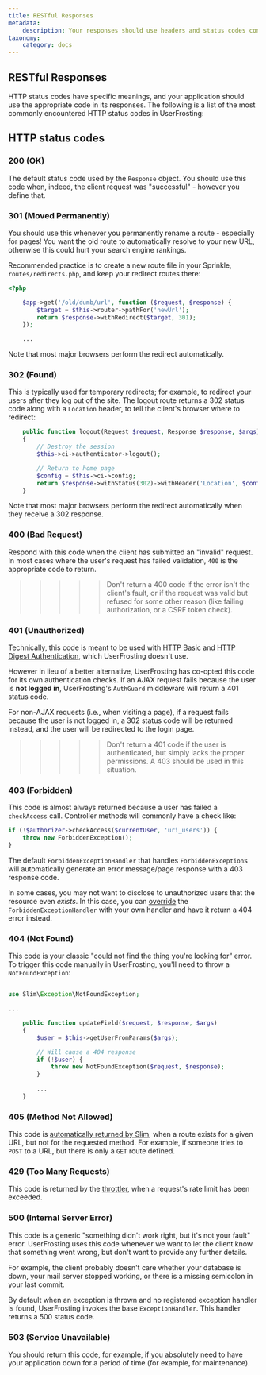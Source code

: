 ```yaml
---
title: RESTful Responses
metadata:
    description: Your responses should use headers and status codes consistent with the HTTP specifications.  This section lists the HTTP codes commonly used by UserFrosting.
taxonomy:
    category: docs
---
```


## RESTful Responses

HTTP status codes have specific meanings, and your application should use the appropriate code in its responses.  The following is a list of the most commonly encountered HTTP status codes in UserFrosting:

## HTTP status codes

### 200 (OK)

The default status code used by the `Response` object.  You should use this code when, indeed, the client request was "successful" - however you define that.

### 301 (Moved Permanently)

You should use this whenever you permanently rename a route - especially for pages!  You want the old route to automatically resolve to your new URL, otherwise this could hurt your search engine rankings.

Recommended practice is to create a new route file in your Sprinkle, `routes/redirects.php`, and keep your redirect routes there:

```php
<?php

    $app->get('/old/dumb/url', function ($request, $response) {
        $target = $this->router->pathFor('newUrl');
        return $response->withRedirect($target, 301);
    });

    ...
```

Note that most major browsers perform the redirect automatically.

### 302 (Found)

This is typically used for temporary redirects; for example, to redirect your users after they log out of the site.  The logout route returns a 302 status code along with a `Location` header, to tell the client's browser where to redirect:

```php
    public function logout(Request $request, Response $response, $args)
    {
        // Destroy the session
        $this->ci->authenticator->logout();

        // Return to home page
        $config = $this->ci->config;
        return $response->withStatus(302)->withHeader('Location', $config['site.uri.public']);
    }
```

Note that most major browsers perform the redirect automatically when they receive a 302 response.

### 400 (Bad Request)

Respond with this code when the client has submitted an "invalid" request.  In most cases where the user's request has failed validation, `400` is the appropriate code to return.

>>>>> Don't return a 400 code if the error isn't the client's fault, or if the request was valid but refused for some other reason (like failing authorization, or a CSRF token check).

### 401 (Unauthorized)

Technically, this code is meant to be used with [HTTP Basic](https://en.wikipedia.org/wiki/Basic_access_authentication) and [HTTP Digest Authentication](https://en.wikipedia.org/wiki/Digest_access_authentication), which UserFrosting doesn't use.

However in lieu of a better alternative, UserFrosting has co-opted this code for its own authentication checks.  If an AJAX request fails because the user is **not logged in**, UserFrosting's `AuthGuard` middleware will return a 401 status code.

For non-AJAX requests (i.e., when visiting a page), if a request fails because the user is not logged in, a 302 status code will be returned instead, and the user will be redirected to the login page.

>>>>> Don't return a 401 code if the user is authenticated, but simply lacks the proper permissions.  A 403 should be used in this situation.

### 403 (Forbidden)

This code is almost always returned because a user has failed a `checkAccess` call.  Controller methods will commonly have a check like:

```php
if (!$authorizer->checkAccess($currentUser, 'uri_users')) {
    throw new ForbiddenException();
}
```

The default `ForbiddenExceptionHandler` that handles `ForbiddenException`s will automatically generate an error message/page response with a 403 response code.

In some cases, you may not want to disclose to unauthorized users that the resource even _exists_.  In this case, you can [override](/advanced/error-handling) the `ForbiddenExceptionHandler` with your own handler and have it return a 404 error instead.

### 404 (Not Found)

This code is your classic "could not find the thing you're looking for" error.  To trigger this code manually in UserFrosting, you'll need to throw a `NotFoundException`:

```php

use Slim\Exception\NotFoundException;

...

    public function updateField($request, $response, $args)
    {
        $user = $this->getUserFromParams($args);

        // Will cause a 404 response
        if (!$user) {
            throw new NotFoundException($request, $response);
        }
        
        ...
    }
```

### 405 (Method Not Allowed)

This code is [automatically returned by Slim](https://www.slimframework.com/docs/v3/handlers/not-allowed.html), when a route exists for a given URL, but not for the requested method.  For example, if someone tries to `POST` to a URL, but there is only a `GET` route defined.

### 429 (Too Many Requests)

This code is returned by the [throttler](/routes-and-controllers/client-input/throttle), when a request's rate limit has been exceeded.

### 500 (Internal Server Error)

This code is a generic "something didn't work right, but it's not your fault" error.  UserFrosting uses this code whenever we want to let the client know that something went wrong, but don't want to provide any further details.

For example, the client probably doesn't care whether your database is down, your mail server stopped working, or there is a missing semicolon in your last commit.

By default when an exception is thrown and no registered exception handler is found, UserFrosting invokes the base `ExceptionHandler`.   This handler returns a 500 status code.

### 503 (Service Unavailable)

You should return this code, for example, if you absolutely need to have your application down for a period of time (for example, for maintenance). 

